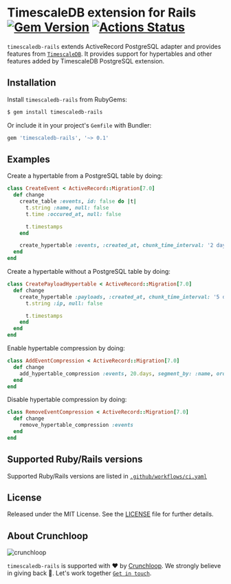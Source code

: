 # TimescaleDB extension for Rails [![Gem Version](https://badge.fury.io/rb/timescaledb-rails.svg)](https://badge.fury.io/rb/timescaledb-rails) [![Actions Status](https://github.com/crunchloop/timescaledb-rails/workflows/CI/badge.svg?branch=main)](https://github.com/crunchloop/timescaledb-rails/actions?query=workflow%3ACI)

`timescaledb-rails` extends ActiveRecord PostgreSQL adapter and provides features from [`TimescaleDB`](https://www.timescale.com). It provides support for hypertables and other features added by TimescaleDB PostgreSQL extension.


## Installation

Install `timescaledb-rails` from RubyGems:

``` sh
$ gem install timescaledb-rails
```

Or include it in your project's `Gemfile` with Bundler:

``` ruby
gem 'timescaledb-rails', '~> 0.1'
```

## Examples

Create a hypertable from a PostgreSQL table by doing:

```ruby
class CreateEvent < ActiveRecord::Migration[7.0]
  def change
    create_table :events, id: false do |t|
      t.string :name, null: false
      t.time :occured_at, null: false

      t.timestamps
    end

    create_hypertable :events, :created_at, chunk_time_interval: '2 days'
  end
end
```

Create a hypertable without a PostgreSQL table by doing:

```ruby
class CreatePayloadHypertable < ActiveRecord::Migration[7.0]
  def change
    create_hypertable :payloads, :created_at, chunk_time_interval: '5 days' do |t|
      t.string :ip, null: false

      t.timestamps
    end
  end
end
```

Enable hypertable compression by doing:

```ruby
class AddEventCompression < ActiveRecord::Migration[7.0]
  def change
    add_hypertable_compression :events, 20.days, segment_by: :name, order_by: 'occured_at DESC'
  end
end
```

Disable hypertable compression by doing:

```ruby
class RemoveEventCompression < ActiveRecord::Migration[7.0]
  def change
    remove_hypertable_compression :events
  end
end
```

## Supported Ruby/Rails versions

Supported Ruby/Rails versions are listed in [`.github/workflows/ci.yaml`](https://github.com/crunchloop/timescaledb-rails/blob/main/.github/workflows/ci.yaml)

## License

Released under the MIT License.  See the [LICENSE][] file for further details.

[license]: LICENSE

## About Crunchloop

![crunchloop](https://crunchloop.io/logo-blue.png)

`timescaledb-rails` is supported with :heart: by [Crunchloop](https://crunchloop.io). We strongly believe in giving back :rocket:. Let's work together [`Get in touch`](https://crunchloop.io/contact).
